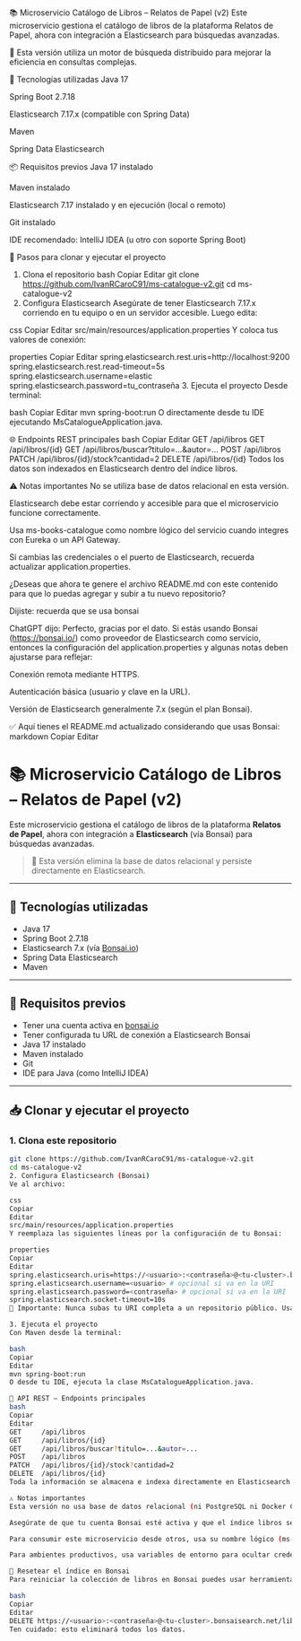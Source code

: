 📚 Microservicio Catálogo de Libros – Relatos de Papel (v2)
Este microservicio gestiona el catálogo de libros de la plataforma Relatos de Papel, ahora con integración a Elasticsearch para búsquedas avanzadas.

🔄 Esta versión utiliza un motor de búsqueda distribuido para mejorar la eficiencia en consultas complejas.

🚀 Tecnologías utilizadas
Java 17

Spring Boot 2.7.18

Elasticsearch 7.17.x (compatible con Spring Data)

Maven

Spring Data Elasticsearch

📦 Requisitos previos
Java 17 instalado

Maven instalado

Elasticsearch 7.17 instalado y en ejecución (local o remoto)

Git instalado

IDE recomendado: IntelliJ IDEA (u otro con soporte Spring Boot)

📝 Pasos para clonar y ejecutar el proyecto
1. Clona el repositorio
   bash
   Copiar
   Editar
   git clone https://github.com/IvanRCaroC91/ms-catalogue-v2.git
   cd ms-catalogue-v2
2. Configura Elasticsearch
   Asegúrate de tener Elasticsearch 7.17.x corriendo en tu equipo o en un servidor accesible. Luego edita:

css
Copiar
Editar
src/main/resources/application.properties
Y coloca tus valores de conexión:

properties
Copiar
Editar
spring.elasticsearch.rest.uris=http://localhost:9200
spring.elasticsearch.rest.read-timeout=5s
spring.elasticsearch.username=elastic
spring.elasticsearch.password=tu_contraseña
3. Ejecuta el proyecto
   Desde terminal:

bash
Copiar
Editar
mvn spring-boot:run
O directamente desde tu IDE ejecutando MsCatalogueApplication.java.

🌐 Endpoints REST principales
bash
Copiar
Editar
GET     /api/libros
GET     /api/libros/{id}
GET     /api/libros/buscar?titulo=...&autor=...
POST    /api/libros
PATCH   /api/libros/{id}/stock?cantidad=2
DELETE  /api/libros/{id}
Todos los datos son indexados en Elasticsearch dentro del índice libros.

⚠️ Notas importantes
No se utiliza base de datos relacional en esta versión.

Elasticsearch debe estar corriendo y accesible para que el microservicio funcione correctamente.

Usa ms-books-catalogue como nombre lógico del servicio cuando integres con Eureka o un API Gateway.

Si cambias las credenciales o el puerto de Elasticsearch, recuerda actualizar application.properties.

¿Deseas que ahora te genere el archivo README.md con este contenido para que lo puedas agregar y subir a tu nuevo repositorio?








Dijiste:
recuerda que se usa bonsai


ChatGPT dijo:
Perfecto, gracias por el dato. Si estás usando Bonsai (https://bonsai.io/) como proveedor de Elasticsearch como servicio, entonces la configuración del application.properties y algunas notas deben ajustarse para reflejar:

Conexión remota mediante HTTPS.

Autenticación básica (usuario y clave en la URL).

Versión de Elasticsearch generalmente 7.x (según el plan Bonsai).

✅ Aquí tienes el README.md actualizado considerando que usas Bonsai:
markdown
Copiar
Editar
# 📚 Microservicio Catálogo de Libros – Relatos de Papel (v2)

Este microservicio gestiona el catálogo de libros de la plataforma **Relatos de Papel**, ahora con integración a **Elasticsearch** (vía Bonsai) para búsquedas avanzadas.

> 🔄 Esta versión elimina la base de datos relacional y persiste directamente en Elasticsearch.

---

## 🚀 Tecnologías utilizadas

- Java 17
- Spring Boot 2.7.18
- Elasticsearch 7.x (vía [Bonsai.io](https://bonsai.io))
- Spring Data Elasticsearch
- Maven

---

## 🧰 Requisitos previos

- Tener una cuenta activa en [bonsai.io](https://bonsai.io)
- Tener configurada tu URL de conexión a Elasticsearch Bonsai
- Java 17 instalado
- Maven instalado
- Git
- IDE para Java (como IntelliJ IDEA)

---

## 📥 Clonar y ejecutar el proyecto

### 1. Clona este repositorio

```bash
git clone https://github.com/IvanRCaroC91/ms-catalogue-v2.git
cd ms-catalogue-v2
2. Configura Elasticsearch (Bonsai)
Ve al archivo:

css
Copiar
Editar
src/main/resources/application.properties
Y reemplaza las siguientes líneas por la configuración de tu Bonsai:

properties
Copiar
Editar
spring.elasticsearch.uris=https://<usuario>:<contraseña>@<tu-cluster>.bonsaisearch.net
spring.elasticsearch.username=<usuario> # opcional si va en la URI
spring.elasticsearch.password=<contraseña> # opcional si va en la URI
spring.elasticsearch.socket-timeout=10s
🔐 Importante: Nunca subas tu URI completa a un repositorio público. Usa variables de entorno en producción.

3. Ejecuta el proyecto
Con Maven desde la terminal:

bash
Copiar
Editar
mvn spring-boot:run
O desde tu IDE, ejecuta la clase MsCatalogueApplication.java.

🔗 API REST – Endpoints principales
bash
Copiar
Editar
GET     /api/libros
GET     /api/libros/{id}
GET     /api/libros/buscar?titulo=...&autor=...
POST    /api/libros
PATCH   /api/libros/{id}/stock?cantidad=2
DELETE  /api/libros/{id}
Toda la información se almacena e indexa directamente en Elasticsearch (índice: libros).

⚠️ Notas importantes
Esta versión no usa base de datos relacional (ni PostgreSQL ni Docker Compose).

Asegúrate de que tu cuenta Bonsai esté activa y que el índice libros se haya creado correctamente (se puede autogenerar en runtime).

Para consumir este microservicio desde otros, usa su nombre lógico (ms-books-catalogue) al integrarlo en Eureka o en un API Gateway.

Para ambientes productivos, usa variables de entorno para ocultar credenciales de Elasticsearch.

🧼 Resetear el índice en Bonsai
Para reiniciar la colección de libros en Bonsai puedes usar herramientas como Postman o curl:

bash
Copiar
Editar
DELETE https://<usuario>:<contraseña>@<tu-cluster>.bonsaisearch.net/libros
Ten cuidado: esto eliminará todos los datos.

